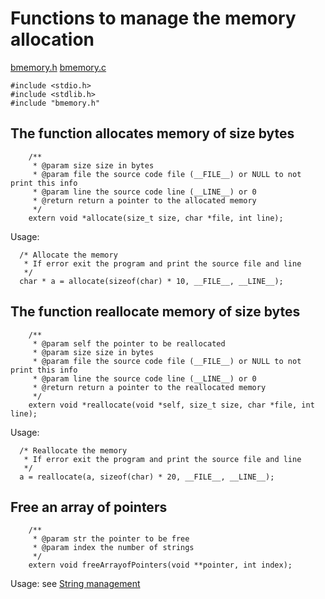 # Functions to manage the memory allocation #

[bmemory.h](https://bioc.googlecode.com/svn/trunk/bioc/include/bmemory.h)  [bmemory.c](https://bioc.googlecode.com/svn/trunk/bioc/src/bmemory.c)

```
#include <stdio.h>
#include <stdlib.h>
#include "bmemory.h"
```

## The function allocates memory of size bytes ##

```
    /**
     * @param size size in bytes
     * @param file the source code file (__FILE__) or NULL to not print this info
     * @param line the source code line (__LINE__) or 0
     * @return return a pointer to the allocated memory
     */
    extern void *allocate(size_t size, char *file, int line);
```

Usage:

```
  /* Allocate the memory
   * If error exit the program and print the source file and line
   */ 
  char * a = allocate(sizeof(char) * 10, __FILE__, __LINE__);
```

## The function reallocate memory of size bytes ##

```
    /**
     * @param self the pointer to be reallocated
     * @param size size in bytes
     * @param file the source code file (__FILE__) or NULL to not print this info
     * @param line the source code line (__LINE__) or 0
     * @return return a pointer to the reallocated memory
     */
    extern void *reallocate(void *self, size_t size, char *file, int line);
```

Usage:

```
  /* Reallocate the memory
   * If error exit the program and print the source file and line
   */ 
  a = reallocate(a, sizeof(char) * 20, __FILE__, __LINE__);
```

## Free an array of pointers ##

```
    /**
     * @param str the pointer to be free
     * @param index the number of strings
     */
    extern void freeArrayofPointers(void **pointer, int index);

```

Usage: see [String management](bstring.md)
